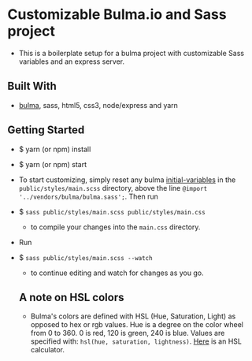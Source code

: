 # Customizable Bulma.io and Sass project
- This is a boilerplate setup for a bulma project with customizable Sass variables and an express server.

## Built With
- [bulma](https://bulma.io/), sass, html5, css3, node/express and yarn

## Getting Started
- $ yarn (or npm) install
- $ yarn (or npm) start
- To start customizing, simply reset any bulma [initial-variables](https://bulma.io/documentation/overview/variables/) in the `public/styles/main.scss` directory, above the line `@import '../vendors/bulma/bulma.sass';`. Then run 
- $ `sass public/styles/main.scss public/styles/main.css` 
  - to compile your changes into the `main.css` directory.
- Run 
- $ `sass public/styles/main.scss --watch` 
  - to continue editing and watch for changes as you go.

  ## A note on HSL colors
  - Bulma's colors are defined with HSL (Hue, Saturation, Light) as opposed to hex or rgb values. Hue is a degree on the color wheel from 0 to 360. 0 is red, 120 is green, 240 is blue. Values are specified with: `hsl(hue, saturation, lightness)`. [Here](https://www.w3schools.com/colors/colors_hsl.asp) is an HSL calculator.